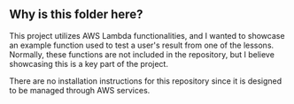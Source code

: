 
## Why is this folder here?

This project utilizes AWS Lambda functionalities, and I wanted to showcase an example function used to test a user's result from one of the lessons. Normally, these functions are not included in the repository, but I believe showcasing this is a key part of the project.

There are no installation instructions for this repository since it is designed to be managed through AWS services.
